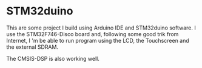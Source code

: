 # STM32duino

This are some project I build using Arduino IDE and STM32duino software.
I use the STM32F746-Disco board and, following some good trik from Internet, I 'm be able to run program using
the LCD, the Touchscreen and the external SDRAM.

The CMSIS-DSP is also working well.
